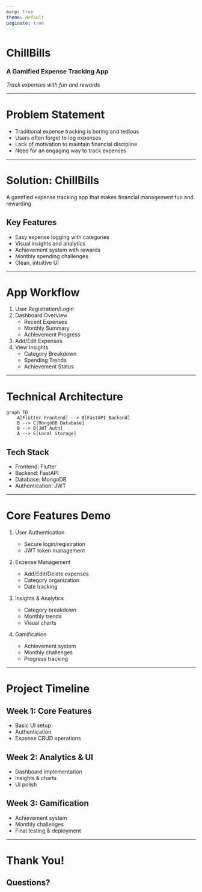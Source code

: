 ```yaml
---
marp: true
theme: default
paginate: true
---
```


# ChillBills
### A Gamified Expense Tracking App
*Track expenses with fun and rewards*

---

# Problem Statement
- Traditional expense tracking is boring and tedious
- Users often forget to log expenses
- Lack of motivation to maintain financial discipline
- Need for an engaging way to track expenses

---

# Solution: ChillBills
A gamified expense tracking app that makes financial management fun and rewarding

## Key Features
- Easy expense logging with categories
- Visual insights and analytics
- Achievement system with rewards
- Monthly spending challenges
- Clean, intuitive UI

---

# App Workflow
1. User Registration/Login
2. Dashboard Overview
   - Recent Expenses
   - Monthly Summary
   - Achievement Progress
3. Add/Edit Expenses
4. View Insights
   - Category Breakdown
   - Spending Trends
   - Achievement Status

---

# Technical Architecture
```mermaid
graph TD
    A[Flutter Frontend] --> B[FastAPI Backend]
    B --> C[MongoDB Database]
    B --> D[JWT Auth]
    A --> E[Local Storage]
```

## Tech Stack
- Frontend: Flutter
- Backend: FastAPI
- Database: MongoDB
- Authentication: JWT

---

# Core Features Demo
1. User Authentication
   - Secure login/registration
   - JWT token management

2. Expense Management
   - Add/Edit/Delete expenses
   - Category organization
   - Date tracking

3. Insights & Analytics
   - Category breakdown
   - Monthly trends
   - Visual charts

4. Gamification
   - Achievement system
   - Monthly challenges
   - Progress tracking

---

# Project Timeline
## Week 1: Core Features
- Basic UI setup
- Authentication
- Expense CRUD operations

## Week 2: Analytics & UI
- Dashboard implementation
- Insights & charts
- UI polish

## Week 3: Gamification
- Achievement system
- Monthly challenges
- Final testing & deployment

---

# Thank You!
## Questions?
